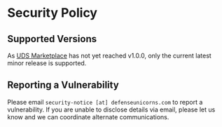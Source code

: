 # Security Policy

## Supported Versions

As [UDS Marketplace](https://github.com/defenseunicorns/uds-marketplace) has not yet reached v1.0.0, only the current latest minor release is supported.

## Reporting a Vulnerability

Please email `security-notice [at] defenseunicorns.com` to report a vulnerability. If you are unable to disclose details via email, please let us know and we can coordinate alternate communications.
